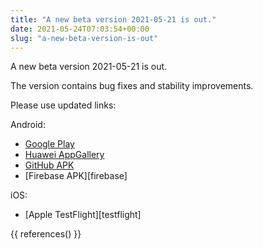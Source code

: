 ```yaml
---
title: "A new beta version 2021-05-21 is out."
date: 2021-05-24T07:03:54+00:00
slug: "a-new-beta-version-is-out"
---
```


A new beta version 2021-05-21 is out.

The version contains bug fixes and stability improvements.

Please use updated links:


Android:

- [Google Play](https://play.google.com/store/apps/details?id=app.organicmaps)
- [Huawei AppGallery](https://appgallery.huawei.com/#/app/C104325611)
- [GitHub APK](https://github.com/organicmaps/organicmaps/releases/tag/2021-05-21)
- [Firebase APK][firebase]

iOS:

- [Apple TestFlight][testflight]

{{ references() }}
